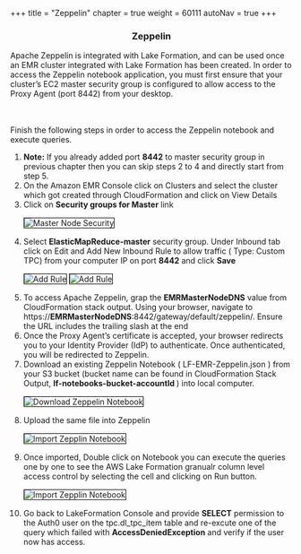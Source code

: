 +++
title = "Zeppelin"
chapter = true
weight = 60111
autoNav = true
+++

<center><h3>Zeppelin</h3></center>

<div>

Apache Zeppelin is integrated with Lake Formation, and can be used once an EMR cluster integrated with Lake Formation has been created.
In order to access the Zeppelin notebook application, you must first ensure that your cluster’s EC2 master security group is configured to allow access to the Proxy Agent (port 8442) from your desktop.

<br/><br/>
Finish the following steps in order to access the Zeppelin notebook and execute queries. 

<ol>
      
   <li> <b>Note:</b> If you already added port <b>8442</b> to master security group in previous chapter then you can skip steps 2 to 4 and directly start from step 5. </li>
      <li> On the Amazon EMR Console click on Clusters and select the cluster which got created through CloudFormation and click on View Details  </li>
       <li> Click on <b>Security groups for Master</b> link </li>
       <img src="/images/masternode-securith-group.png" title="Master Node Security" style="margin:15px 0px; border:1px solid black"/>
       <li> Select <b>ElasticMapReduce-master</b> security group. Under Inbound tab click on Edit and Add New Inbound Rule to allow traffic ( Type: Custom TPC) from your computer IP on port <b>8442</b> and click <b>Save</b> </li> 
       <img src="/images/1mastersecuritygroup8442.png" title="Add Rule" style="margin:15px 0px; border:1px solid black"/>
        <img src="/images/2mastersecuritygroup8442.png" title="Add Rule" style="margin:15px 0px; border:1px solid black"/>
       <li>To access Apache Zeppelin, grap the <b>EMRMasterNodeDNS</b> value from CloudFormation stack output. Using your browser, navigate to https://<b>EMRMasterNodeDNS</b>:8442/gateway/default/zeppelin/. Ensure the URL includes the trailing slash at the end </li> 
       <li>Once the Proxy Agent’s certificate is accepted, your browser redirects you to your Identity Provider (IdP) to authenticate. Once authenticated, you will be redirected to Zeppelin.</li> 
       <li>Download an existing Zeppelin Notebook ( LF-EMR-Zeppelin.json  ) from your S3 bucket (bucket name can be found in CloudFormation Stack Output, <b>lf-notebooks-bucket-accountId </b> ) into local computer.</li> 
        <img src="/images/emr-zeppelinnotebookins3.png" title="Download Zeppelin Notebook" style="margin:15px 0px; border:1px solid black"/>
        <li>Upload the same file into Zeppelin</li>    
        <img src="/images/ImportZeppelinNotebook.png" title="Import Zepplin Notebook" style="margin:15px 0px; border:1px solid black"/>
       <li>Once imported, Double click on Notebook you can execute the queries one by one to see the AWS Lake Formation granualr column level access control by selecting the cell and clicking on Run button.</li>
       <img src="/images/zeppelinnotebook.png" title="Import Zepplin Notebook" style="margin:15px 0px; border:1px solid black"/>    
       <br/>
   <li> Go back to LakeFormation Console and provide <b>SELECT</b> permission to the Auth0 user on the tpc.dl_tpc_item table and re-excute one of the query which failed with <b>AccessDeniedException</b> and verify if the user now has access. 
             
                             
 </ol>    
 
 <br/>
        
      

</div>